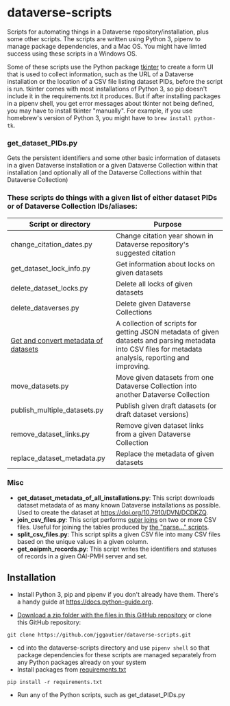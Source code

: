 # dataverse-scripts

Scripts for automating things in a Dataverse repository/installation, plus some other scripts. The scripts are written using Python 3, pipenv to manage package dependencies, and a Mac OS. You might have limted success using these scripts in a Windows OS.

Some of these scripts use the Python package [tkinter](https://docs.python.org/3/library/tkinter.html) to create a form UI that is used to collect information, such as the URL of a Dataverse installation or the location of a CSV file listing dataset PIDs, before the script is run. tkinter comes with most installations of Python 3, so pip doesn't include it in the requirements.txt it produces. But if after installing packages in a pipenv shell, you get error messages about tkinter not being defined, you may have to install tkinter "manually". For example, if you use homebrew's version of Python 3, you might have to `brew install python-tk`.

### get_dataset_PIDs.py
Gets the persistent identifiers and some other basic information of datasets in a given Dataverse installation or a given Dataverse Collection within that installation (and optionally all of the Dataverse Collections within that Dataverse Collection)

### These scripts do things with a given list of either dataset PIDs or of Dataverse Collection IDs/aliases:

| Script or directory                          | Purpose                                                                                                                                                        |
|----------------------------------------------|----------------------------------------------------------------------------------------------------------------------------------------------------------------|
| change_citation_dates.py                     | Change citation year shown in Dataverse repository's suggested citation                                            |
| get_dataset_lock_info.py                     | Get information about locks on given datasets                                                                                                              |
| delete_dataset_locks.py                      | Delete all locks of given datasets                                                                                                                             |
| delete_dataverses.py                         | Delete given Dataverse Collections                                                                                                                             |
| [Get and convert metadata of datasets](https://github.com/jggautier/dataverse-scripts/tree/main/get-dataverse-metadata)         | A collection of scripts for getting JSON metadata of given datasets and parsing metadata into CSV files for metadata analysis, reporting and improving.        |
| move_datasets.py                             | Move given datasets from one Dataverse Collection into another Dataverse Collection                                                                                                 |
| publish_multiple_datasets.py                 | Publish given draft datasets (or draft dataset versions)                                                                                                     |
| remove_dataset_links.py                      | Remove given dataset links from a given Dataverse Collection                                                                                                   |
| replace_dataset_metadata.py                  | Replace the metadata of given datasets                                                                                                                         |

### Misc
- **get_dataset_metadata_of_all_installations.py**: This script downloads dataset metadata of as many known Dataverse installations as possible. Used to create the dataset at https://doi.org/10.7910/DVN/DCDKZQ.
- **join_csv_files.py**: This script performs [outer joins](https://dataschool.com/how-to-teach-people-sql/full-outer-join-animated/) on two or more CSV files. Useful for joining the tables produced by [the "parse..." scripts](https://github.com/jggautier/dataverse-scripts/tree/main/get-dataverse-metadata/parse_metadata_fields).
- **split_csv_files.py**: This script splits a given CSV file into many CSV files based on the unique values in a given column.
- **get_oaipmh_records.py**: This script writes the identifiers and statuses of records in a given OAI-PMH server and set.
  
## Installation
 * Install Python 3, pip and pipenv if you don't already have them. There's a handy guide at https://docs.python-guide.org.
 
 * [Download a zip folder with the files in this GitHub repository](https://github.com/jggautier/dataverse-scripts/archive/refs/heads/main.zip) or clone this GitHub repository:

```
git clone https://github.com/jggautier/dataverse-scripts.git
```

 * cd into the dataverse-scripts directory and use `pipenv shell` so that package dependencies for these scripts are managed separately from any Python packages already on your system
 * Install packages from [requirements.txt](https://github.com/jggautier/dataverse-scripts/blob/main/requirements.txt)
 ```
pip install -r requirements.txt
```
 * Run any of the Python scripts, such as get_dataset_PIDs.py
